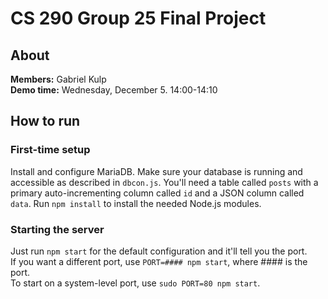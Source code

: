 # CS 290 Group 25 Final Project

## About

**Members:** Gabriel Kulp  
**Demo time:** Wednesday, December 5. 14:00-14:10

## How to run

### First-time setup
Install and configure MariaDB. Make sure your database is running and accessible as described in `dbcon.js`. You'll need a table called `posts` with a primary auto-incrementing column called `id` and a JSON column called `data`.
Run `npm install` to install the needed Node.js modules.

### Starting the server
Just run `npm start` for the default configuration and it'll tell you the port.  
If you want a different port, use `PORT=#### npm start`, where #### is the port.  
To start on a system-level port, use `sudo PORT=80 npm start`.
